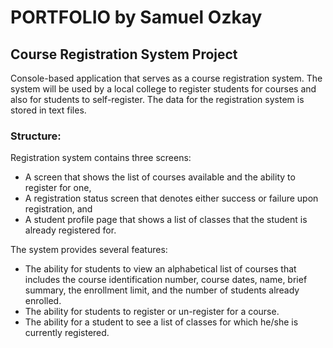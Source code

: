 # PORTFOLIO by Samuel Ozkay

## Course Registration System Project

Console-based application that serves as a course registration system. The system will be used by a local college to
register students for courses and also for students to self-register. The data for the
registration system is stored in text files.

### Structure:
Registration system contains three screens: 
* A screen that shows the list of courses available and the ability to register for
one,
* A registration status screen that denotes either success or failure upon
registration, and
* A student profile page that shows a list of classes that the student is already
registered for.

The system provides several features:
* The ability for students to view an alphabetical list of courses that includes the
course identification number, course dates, name, brief summary, the enrollment
limit, and the number of students already enrolled.
* The ability for students to register or un-register for a course.
* The ability for a student to see a list of classes for which he/she is currently
registered.
